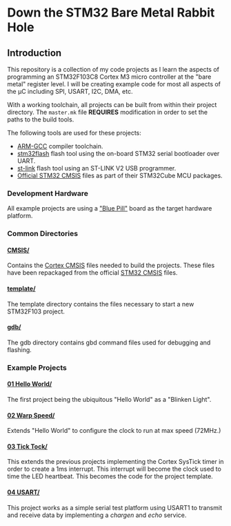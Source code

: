 ---
---
# Down the STM32 Bare Metal Rabbit Hole

## Introduction

This repository is a collection of my code projects as I learn the aspects of programming an STM32F103C8 Cortex M3 micro controller at the "bare metal" register level.  I will be creating example code for most all aspects of the µC including SPI, USART, I2C, DMA, etc.

With a working toolchain, all projects can be built from within their project directory.  The `master.mk` file **REQUIRES** modification in order to set the paths to the build tools.

The following tools are used for these projects:
* [ARM-GCC](https://developer.arm.com/open-source/gnu-toolchain/gnu-rm/downloads) compiler toolchain.
* [stm32flash](https://sourceforge.net/projects/stm32flash/) flash tool using the on-board STM32 serial bootloader over UART.
* [st-link](https://github.com/texane/stlink) flash tool using an ST-LINK V2 USB programmer.
* [Official STM32 CMSIS](http://www.st.com/en/embedded-software/stm32cube-mcu-packages.html) files as part of their STM32Cube MCU packages.

### Development Hardware

All example projects are using a ["Blue Pill"][blue pill] board as the target hardware platform.

### Common Directories

#### [CMSIS/](CMSIS)

Contains the [Cortex CMSIS](https://developer.arm.com/embedded/cmsis) files needed to build the projects.  These files have been repackaged from the official [STM32 CMSIS](http://www.st.com/en/embedded-software/stm32cube-mcu-packages.html) files.

#### [template/](template)

The template directory contains the files necessary to start a new STM32F103 project.

#### [gdb/](gdb)

The gdb directory contains gbd command files used for debugging and flashing.

### Example Projects

#### [01 Hello World/](01_Hello_World)

The first project being the ubiquitous "Hello World" as a "Blinken Light".

#### [02 Warp Speed/](02_Warp_Speed)

Extends "Hello World" to configure the clock to run at max speed (72MHz.)

#### [03 Tick Tock/](03_Tick_Tock)

This extends the previous projects implementing the Cortex SysTick timer in order to create a 1ms interrupt.  This interrupt will become the clock used to time the LED heartbeat.  This becomes the code for the project template.

#### [04 USART/](04_USART)

This project works as a simple serial test platform using USART1 to transmit and receive data by implementing a *chargen* and *echo* service.


[blue pill]: http://wiki.stm32duino.com/index.php?title=Blue_Pill
